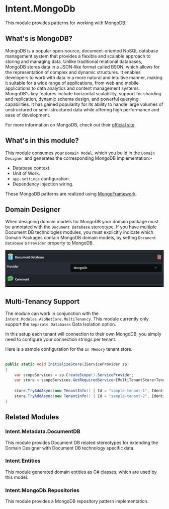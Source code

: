 ﻿# Intent.MongoDb

This module provides patterns for working with MongoDB.

## What's is MongoDB?

MongoDB is a popular open-source, document-oriented NoSQL database management system that provides a flexible and scalable approach to storing and managing data. Unlike traditional relational databases, MongoDB stores data in a JSON-like format called BSON, which allows for the representation of complex and dynamic structures. It enables developers to work with data in a more natural and intuitive manner, making it suitable for a wide range of applications, from web and mobile applications to data analytics and content management systems. MongoDB's key features include horizontal scalability, support for sharding and replication, dynamic schema design, and powerful querying capabilities. It has gained popularity for its ability to handle large volumes of unstructured or semi-structured data while offering high performance and ease of development.

For more information on MongoDB, check out their [official site](https://www.mongodb.com/).

## What's in this module?

This module consumes your `Domain Model`, which you build in the `Domain Designer` and generates the corresponding MongoDB implementation:-

* Database context
* Unit of Work.
* `app.settings` configuration.
* Dependency Injection wiring.

These MongoDB patterns are realized using [MongoFramework](https://github.com/TurnerSoftware/MongoFramework).

## Domain Designer

When designing domain models for MongoDB your domain package must be annotated with the `Document Database` stereotype. If you have multiple Document DB technologies modules, you must explicitly indicate which Domain Packages contain MongoDB domain models, by setting `Document Database`'s `Provider` property to MongoDB.

![Configure MongoDB provider](./docs/images/db-provider-mongo-db.png)

## Multi-Tenancy Support

The module can work in conjunction with the `Intent.Modules.AspNetCore.MultiTenancy`. This module currently only support the `Separate Databases` Data Isolation option.

In this setup each tenant will connection to their own MongoDB, you simply need to configure your connection strings per tenant.

Here is a sample configuration for the `In Memory` tenant store.

```csharp

public static void InitializeStore(IServiceProvider sp)
{
    var scopeServices = sp.CreateScope().ServiceProvider;
    var store = scopeServices.GetRequiredService<IMultiTenantStore<TenantInfo>>();

    store.TryAddAsync(new TenantInfo() { Id = "sample-tenant-1", Identifier = "tenant1", Name = "Tenant 1", MongoDbConnection = "mongodb://localhost/MongoDbMultiTenancySeperateDb-tenant1" }).Wait();
    store.TryAddAsync(new TenantInfo() { Id = "sample-tenant-2", Identifier = "tenant2", Name = "Tenant 2", MongoDbConnection = "mongodb://localhost/MongoDbMultiTenancySeperateDb-tenant2" }).Wait();
}

```

## Related Modules

### Intent.Metadata.DocumentDB

This module provides Document DB related stereotypes for extending the Domain Designer with Document DB technology specific data.

### Intent.Entities

This module generated domain entities as C# classes, which are used by this model.

### Intent.MongoDb.Repositories

This module provides a MongoDB repository pattern implementation.
